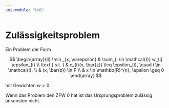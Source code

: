 ```yaml
---
uni-module: "LNS"
---
```


# Zulässigkeitsproblem

Ein Problem der Form

$$
\begin{array}{ll}
\min _{x, \varepsilon} & \sum_{i \in \mathcal{I}} w_{i} \epsilon_{i} \\
\text { s.t. } & c_{i}(x, \bar{z}) \leq \epsilon_{i}, \quad i \in \mathcal{I}, \\
& (x, \bar{z}) \in P \\
& x \in \mathbb{R}^{n}, \epsilon \geq 0
\end{array}
$$

mit Gewichten $w>0$.

Wenn das Problem den ZFW 0 hat ist das Ursprungsproblem zulässig ansonsten nicht.
